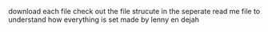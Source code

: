 download each file check out the file strucute in the seperate read me file to understand how everything is set made by lenny en dejah
